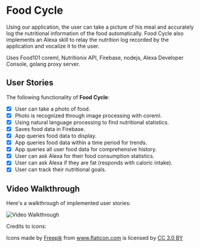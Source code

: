 # **Food Cycle**

Using our application, the user can take a picture of his meal and accurately log the nutritional information of the food automatically.  Food Cycle also implements an Alexa skill to relay the nutrition log recorded by the application and vocalize it to the user.

Uses Food101 coreml, Nutritionix API, Firebase, nodejs, Alexa Developer Console, golang proxy server.

## User Stories

The following functionality of **Food Cycle**:

- [x] User can take a photo of food.
- [x] Photo is recognized through image processing with coreml.
- [x] Using natural language processing to find nutritional statistics.
- [x] Saves food data in Firebase.
- [x] App queries food data to display.
- [x] App queries food data within a time period for trends.
- [x] App queries all user food data for comprehensive history.
- [x] User can ask Alexa for their food consumption statistics.
- [x] User can ask Alexa if they are fat (responds with caloric intake).
- [x] User can track their nutritional goals.

## Video Walkthrough

Here's a walkthrough of implemented user stories:

<img src='demo.gif' title='Video Walkthrough' width='' alt='Video Walkthrough' />

Credits to icons:
<div>Icons made by <a href="https://www.freepik.com/" title="Freepik">Freepik</a> from <a href="https://www.flaticon.com/" 			    title="Flaticon">www.flaticon.com</a> is licensed by <a href="http://creativecommons.org/licenses/by/3.0/" 			    title="Creative Commons BY 3.0" target="_blank">CC 3.0 BY</a></div>
